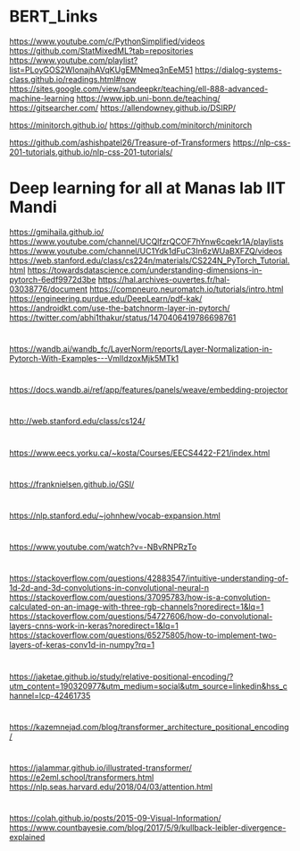 # BERT_Links

https://www.youtube.com/c/PythonSimplified/videos
https://github.com/StatMixedML?tab=repositories
https://www.youtube.com/playlist?list=PLoyGOS2WIonajhAVqKUgEMNmeq3nEeM51
https://dialog-systems-class.github.io/readings.html#now
https://sites.google.com/view/sandeepkr/teaching/ell-888-advanced-machine-learning
https://www.ipb.uni-bonn.de/teaching/
https://gitsearcher.com/
https://allendowney.github.io/DSIRP/

https://minitorch.github.io/
https://github.com/minitorch/minitorch

https://github.com/ashishpatel26/Treasure-of-Transformers
https://nlp-css-201-tutorials.github.io/nlp-css-201-tutorials/

# Deep learning for all at Manas lab IIT Mandi
https://gmihaila.github.io/
https://www.youtube.com/channel/UCQlfzrQCOF7hYnw6cqekr1A/playlists
https://www.youtube.com/channel/UC1Ydk1dFuC3In6zWUaBXFZQ/videos
https://web.stanford.edu/class/cs224n/materials/CS224N_PyTorch_Tutorial.html
https://towardsdatascience.com/understanding-dimensions-in-pytorch-6edf9972d3be
https://hal.archives-ouvertes.fr/hal-03038776/document
https://compneuro.neuromatch.io/tutorials/intro.html
https://engineering.purdue.edu/DeepLearn/pdf-kak/
https://androidkt.com/use-the-batchnorm-layer-in-pytorch/
https://twitter.com/abhi1thakur/status/1470406419786698761


#
https://wandb.ai/wandb_fc/LayerNorm/reports/Layer-Normalization-in-Pytorch-With-Examples---VmlldzoxMjk5MTk1

#
https://docs.wandb.ai/ref/app/features/panels/weave/embedding-projector

#
http://web.stanford.edu/class/cs124/

#
https://www.eecs.yorku.ca/~kosta/Courses/EECS4422-F21/index.html

#
https://franknielsen.github.io/GSI/

#
https://nlp.stanford.edu/~johnhew/vocab-expansion.html

#
https://www.youtube.com/watch?v=-NBvRNPRzTo

#
https://stackoverflow.com/questions/42883547/intuitive-understanding-of-1d-2d-and-3d-convolutions-in-convolutional-neural-n
https://stackoverflow.com/questions/37095783/how-is-a-convolution-calculated-on-an-image-with-three-rgb-channels?noredirect=1&lq=1
https://stackoverflow.com/questions/54727606/how-do-convolutional-layers-cnns-work-in-keras?noredirect=1&lq=1
https://stackoverflow.com/questions/65275805/how-to-implement-two-layers-of-keras-conv1d-in-numpy?rq=1

#
https://jaketae.github.io/study/relative-positional-encoding/?utm_content=190320977&utm_medium=social&utm_source=linkedin&hss_channel=lcp-42461735

#
https://kazemnejad.com/blog/transformer_architecture_positional_encoding/

#
https://jalammar.github.io/illustrated-transformer/
https://e2eml.school/transformers.html
https://nlp.seas.harvard.edu/2018/04/03/attention.html

#
https://colah.github.io/posts/2015-09-Visual-Information/
https://www.countbayesie.com/blog/2017/5/9/kullback-leibler-divergence-explained
